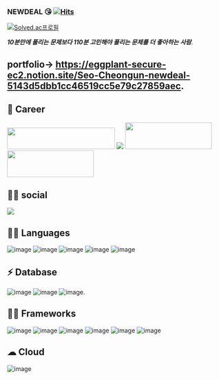 ### NEWDEAL :kissing_heart:   [![Hits](https://hits.seeyoufarm.com/api/count/incr/badge.svg?url=https%3A%2F%2Fgithub.com%2Fnewdeal123&count_bg=%23237DD5&title_bg=%23555555&icon=github.svg&icon_color=%23E7E7E7&title=hits&edge_flat=false)](https://hits.seeyoufarm.com)    
[![Solved.ac프로필](http://mazassumnida.wtf/api/v2/generate_badge?boj=newdeal)](https://solved.ac/newdeal)

***10분만에 풀리는 문제보다  110분 고민해야 풀리는 문제를 더 좋아하는 사람***.  
## portfolio-> https://eggplant-secure-ec2.notion.site/Seo-Cheongun-newdeal-5143d5dbb1cc46519cc5e79c27859aec.  
## 🥳 Career
<img src="https://user-images.githubusercontent.com/31841502/140869469-d7706cfb-ea8f-4413-9628-72e027b3b710.png" width="250" height="50"/>
<img src="https://user-images.githubusercontent.com/31841502/140870060-298ee535-cef1-41e2-96ab-a292eee79500.png"/>
<a href="https://apps.apple.com/kr/app/cantabile/id1591722334">
  <img src="https://user-images.githubusercontent.com/31841502/140870208-aae7c3a4-ea0b-43d8-9672-252798324eca.png" width="201" height="62" />
</a>
<a href="https://l.facebook.com/l.php?u=https%3A%2F%2Fplay.google.com%2Fstore%2Fapps%2Fdetails%3Fid%3Dtech.pageturner.cantabile%26fbclid%3DIwAR3Oxhg1aPdaJnVUwXJKqGOhhtKpsGVF45kza5gn-cO_MB5Fokk0wCiS67U&h=AT2graOpVisDtLTxfXQpAYWLcaRdztEqtuIG5aIKf7O8XTDqA7Z2x38QFP6bbcXeLbz7l6am5G3HCjdZz5P7Pk8OgDLR1KcMO63WcmXf4RZLmv8Y0IHZL083tjeIdRGVYZ_3arpTdw&__tn__=-UK-y-R&c[0]=AT3tuvibMoiYpZ6KuPxYmslMdia2nDr39VaydZe6Kqbt1PGrp-ESGgbRiMHo5lDd7f9bPb3vMhi3w876Mrba_o7Td2FHjwCUDeWxLvvgUC8feivqH2Ho2tkyE8Wn2KhszB0oj67H371DDFKFTYCeg8ecoK-lE7co2wKJB5YgO060_fME">
  <img src="https://user-images.githubusercontent.com/31841502/140871162-ec844ea3-ecd9-4cee-9af2-d596b7cd205e.png" width="201" height="62" />
</a>
  
  
## 👨👩 social
<a href="https://www.linkedin.com/in/cheongun-seo-4502501b7/">
  <img src="https://img.shields.io/badge/LinkedIn-0077B5?style=for-the-badge&logo=linkedin&logoColor=white" />
 </a>
 
## 👩‍💻 Languages
![image](https://img.shields.io/badge/JavaScript-F7DF1E?style=for-the-badge&logo=javascript&logoColor=black)
![image](https://img.shields.io/badge/TypeScript-007ACC?style=for-the-badge&logo=typescript&logoColor=white)
![image](https://img.shields.io/badge/C-00599C?style=for-the-badge&logo=c&logoColor=white)
![image](https://img.shields.io/badge/C%2B%2B-00599C?style=for-the-badge&logo=c%2B%2B&logoColor=white)
![image](https://img.shields.io/badge/Java-ED8B00?style=for-the-badge&logo=java&logoColor=white)
## ⚡ Database
![image](https://img.shields.io/badge/MySQL-00000F?style=for-the-badge&logo=mysql&logoColor=white)
![image](https://img.shields.io/badge/MongoDB-4EA94B?style=for-the-badge&logo=mongodb&logoColor=white)
![image](https://img.shields.io/badge/Amazon%20DynamoDB-4053D6?style=for-the-badge&logo=Amazon%20DynamoDB&logoColor=white).  
## 🤹‍♀️ Frameworks   
![image](https://img.shields.io/badge/Node.js-339933?style=for-the-badge&logo=nodedotjs&logoColor=white)
![image](https://img.shields.io/badge/npm-CB3837?style=for-the-badge&logo=npm&logoColor=white)
![image](https://img.shields.io/badge/Yarn-2C8EBB?style=for-the-badge&logo=yarn&logoColor=white)
![image](https://img.shields.io/badge/jQuery-0769AD?style=for-the-badge&logo=jquery&logoColor=white)
![image](https://img.shields.io/badge/Docker-2CA5E0?style=for-the-badge&logo=docker&logoColor=white)
![image](https://img.shields.io/badge/Git-F05032?style=for-the-badge&logo=git&logoColor=white)   
## ☁ Cloud    
![image](https://img.shields.io/badge/Amazon_AWS-232F3E?style=for-the-badge&logo=amazon-aws&logoColor=white)

